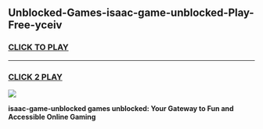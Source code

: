 
## Unblocked-Games-isaac-game-unblocked-Play-Free-yceiv
<h3>
<a href="https://premium76.site?title=isaac-game-unblocked&ref=22A">CLICK TO PLAY</a></h3>
<hr>

<h3>
<a href="https://premium76.site?title=isaac-game-unblocked&ref=22A">CLICK 2 PLAY</a>
  
</h3>

<a href="https://premium76.site?title=isaac-game-unblocked&ref=22A"><img src="https://clearcache.store/games.png"></a>


**isaac-game-unblocked games unblocked: Your Gateway to Fun and Accessible Online Gaming**
